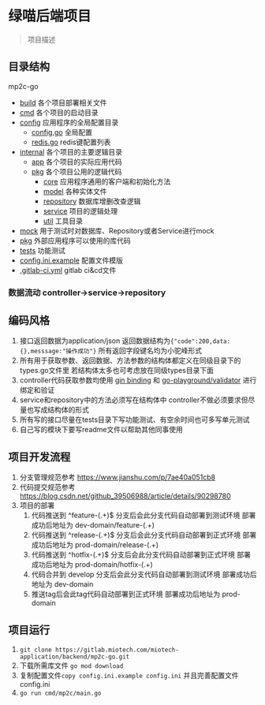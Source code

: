 # 绿喵后端项目
> 项目描述
## 目录结构
mp2c-go
- [build](build) 各个项目部署相关文件
- [cmd](cmd) 各个项目的启动目录
- [config](config) 应用程序的全局配置目录 
    - [config.go](config/config.go) 全局配置
    - [redis.go](config/redis.go) redis键配置列表
- [internal](internal) 各个项目的主要逻辑目录
    - [app](internal/app) 各个项目的实际应用代码
    - [pkg](internal/pkg) 各个项目公用的逻辑代码
        - [core](internal/pkg/core) 应用程序通用的客户端和初始化方法
        - [model](internal/pkg/model) 各种实体文件
        - [repository](internal/pkg/repository) 数据库增删改查逻辑
        - [service](internal/pkg/service) 项目的逻辑处理
        - [util](internal/pkg/util) 工具目录
- [mock](mock) 用于测试时对数据库、Repository或者Service进行mock
- [pkg](pkg) 外部应用程序可以使用的库代码
- [tests](tests) 功能测试
- [config.ini.example](config.ini.example) 配置文件模版
- [.gitlab-ci.yml](.gitlab-ci.yml)  gitlab ci&cd文件

### 数据流动 controller->service->repository
## 编码风格
1. 接口返回数据为application/json  返回数据结构为`{"code":200,data:{},messsage:"操作成功"}`
所有返回字段键名均为小驼峰形式
2. 所有用于获取参数、返回数据、方法参数的结构体都定义在同级目录下的types.go文件里 若结构体太多也可考虑放在同级types目录下面
3. controller代码获取参数均使用 [gin binding](https://gin-gonic.com/zh-cn/docs/examples/multipart-urlencoded-binding/) 和 [go-playground/validator](https://github.com/go-playground/validator) 进行绑定和验证
4. service和repository中的方法必须写在结构体中 controller不做必须要求但尽量也写成结构体的形式
5. 所有写的接口尽量在tests目录下写功能测试、有空余时间也可多写单元测试
6. 自己写的模块下要写readme文件以帮助其他同事使用
## 项目开发流程
1. 分支管理规范参考 <https://www.jianshu.com/p/7ae40a051cb8> 
2. 代码提交规范参考 <https://blog.csdn.net/github_39506988/article/details/90298780>
3. 项目的部署 
    1. 代码推送到 ^feature-(.+)$ 分支后会此分支代码自动部署到测试环境 部署成功后地址为 dev-domain/feature-(.+)
    2. 代码推送到 ^release-(.+)$ 分支后会此分支代码自动部署到正式环境 部署成功后地址为 prod-domain/release-(.+)
    3. 代码推送到 ^hotfix-(.+)$ 分支后会此分支代码自动部署到正式环境 部署成功后地址为 prod-domain/hotfix-(.+)
    4. 代码合并到 develop 分支后会此分支代码自动部署到测试环境 部署成功后地址为 dev-domain
    5. 推送tag后会此tag代码自动部署到正式环境 部署成功后地址为 prod-domain
    
## 项目运行
1. `git clone https://gitlab.miotech.com/miotech-application/backend/mp2c-go.git`
2. 下载所需库文件 `go mod download`
3. 复制配置文件`copy config.ini.example config.ini` 并且完善配置文件config.ini
4. `go run cmd/mp2c/main.go`